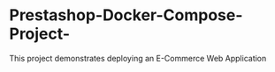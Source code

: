 # Prestashop-Docker-Compose-Project-
This project demonstrates deploying an E-Commerce Web Application 
